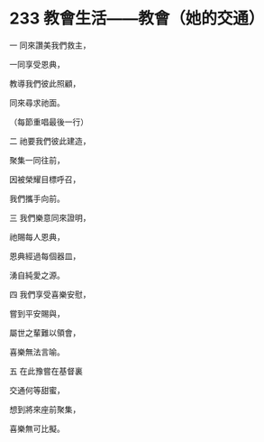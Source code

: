 # 233 教會生活——教會（她的交通）

一 同來讚美我們救主，

一同享受恩典，

教導我們彼此照顧，

同來尋求祂面。

（每節重唱最後一行）

二 祂要我們彼此建造，

聚集一同往前，

因被榮耀目標呼召，

我們攜手向前。

三 我們樂意同來證明，

祂賜每人恩典，

恩典經過每個器皿，

湧自純愛之源。

四 我們享受喜樂安慰，

嘗到平安賜與，

屬世之輩難以領會，

喜樂無法言喻。

五 在此豫嘗在基督裏

交通何等甜蜜，

想到將來座前聚集，

喜樂無可比擬。

